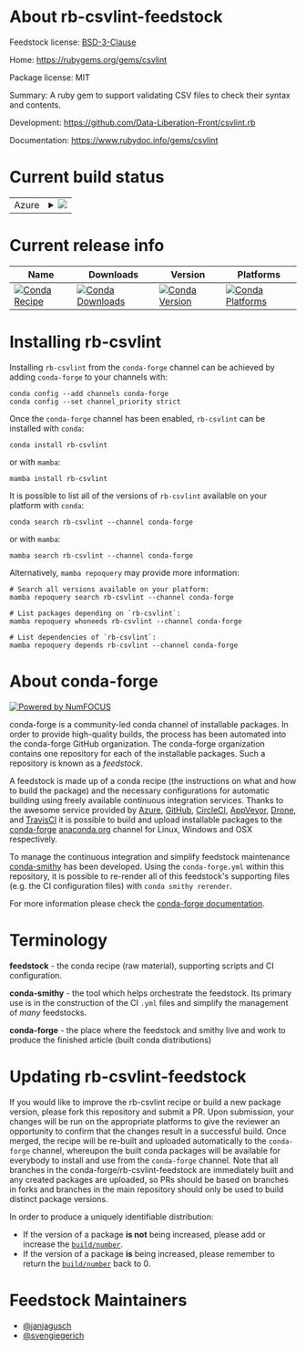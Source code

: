 About rb-csvlint-feedstock
==========================

Feedstock license: [BSD-3-Clause](https://github.com/conda-forge/rb-csvlint-feedstock/blob/main/LICENSE.txt)

Home: https://rubygems.org/gems/csvlint

Package license: MIT

Summary: A ruby gem to support validating CSV files to check their syntax and contents.

Development: https://github.com/Data-Liberation-Front/csvlint.rb

Documentation: https://www.rubydoc.info/gems/csvlint

Current build status
====================


<table>
    
  <tr>
    <td>Azure</td>
    <td>
      <details>
        <summary>
          <a href="https://dev.azure.com/conda-forge/feedstock-builds/_build/latest?definitionId=18828&branchName=main">
            <img src="https://dev.azure.com/conda-forge/feedstock-builds/_apis/build/status/rb-csvlint-feedstock?branchName=main">
          </a>
        </summary>
        <table>
          <thead><tr><th>Variant</th><th>Status</th></tr></thead>
          <tbody><tr>
              <td>linux_64</td>
              <td>
                <a href="https://dev.azure.com/conda-forge/feedstock-builds/_build/latest?definitionId=18828&branchName=main">
                  <img src="https://dev.azure.com/conda-forge/feedstock-builds/_apis/build/status/rb-csvlint-feedstock?branchName=main&jobName=linux&configuration=linux%20linux_64_" alt="variant">
                </a>
              </td>
            </tr><tr>
              <td>osx_64</td>
              <td>
                <a href="https://dev.azure.com/conda-forge/feedstock-builds/_build/latest?definitionId=18828&branchName=main">
                  <img src="https://dev.azure.com/conda-forge/feedstock-builds/_apis/build/status/rb-csvlint-feedstock?branchName=main&jobName=osx&configuration=osx%20osx_64_" alt="variant">
                </a>
              </td>
            </tr>
          </tbody>
        </table>
      </details>
    </td>
  </tr>
</table>

Current release info
====================

| Name | Downloads | Version | Platforms |
| --- | --- | --- | --- |
| [![Conda Recipe](https://img.shields.io/badge/recipe-rb--csvlint-green.svg)](https://anaconda.org/conda-forge/rb-csvlint) | [![Conda Downloads](https://img.shields.io/conda/dn/conda-forge/rb-csvlint.svg)](https://anaconda.org/conda-forge/rb-csvlint) | [![Conda Version](https://img.shields.io/conda/vn/conda-forge/rb-csvlint.svg)](https://anaconda.org/conda-forge/rb-csvlint) | [![Conda Platforms](https://img.shields.io/conda/pn/conda-forge/rb-csvlint.svg)](https://anaconda.org/conda-forge/rb-csvlint) |

Installing rb-csvlint
=====================

Installing `rb-csvlint` from the `conda-forge` channel can be achieved by adding `conda-forge` to your channels with:

```
conda config --add channels conda-forge
conda config --set channel_priority strict
```

Once the `conda-forge` channel has been enabled, `rb-csvlint` can be installed with `conda`:

```
conda install rb-csvlint
```

or with `mamba`:

```
mamba install rb-csvlint
```

It is possible to list all of the versions of `rb-csvlint` available on your platform with `conda`:

```
conda search rb-csvlint --channel conda-forge
```

or with `mamba`:

```
mamba search rb-csvlint --channel conda-forge
```

Alternatively, `mamba repoquery` may provide more information:

```
# Search all versions available on your platform:
mamba repoquery search rb-csvlint --channel conda-forge

# List packages depending on `rb-csvlint`:
mamba repoquery whoneeds rb-csvlint --channel conda-forge

# List dependencies of `rb-csvlint`:
mamba repoquery depends rb-csvlint --channel conda-forge
```


About conda-forge
=================

[![Powered by
NumFOCUS](https://img.shields.io/badge/powered%20by-NumFOCUS-orange.svg?style=flat&colorA=E1523D&colorB=007D8A)](https://numfocus.org)

conda-forge is a community-led conda channel of installable packages.
In order to provide high-quality builds, the process has been automated into the
conda-forge GitHub organization. The conda-forge organization contains one repository
for each of the installable packages. Such a repository is known as a *feedstock*.

A feedstock is made up of a conda recipe (the instructions on what and how to build
the package) and the necessary configurations for automatic building using freely
available continuous integration services. Thanks to the awesome service provided by
[Azure](https://azure.microsoft.com/en-us/services/devops/), [GitHub](https://github.com/),
[CircleCI](https://circleci.com/), [AppVeyor](https://www.appveyor.com/),
[Drone](https://cloud.drone.io/welcome), and [TravisCI](https://travis-ci.com/)
it is possible to build and upload installable packages to the
[conda-forge](https://anaconda.org/conda-forge) [anaconda.org](https://anaconda.org/)
channel for Linux, Windows and OSX respectively.

To manage the continuous integration and simplify feedstock maintenance
[conda-smithy](https://github.com/conda-forge/conda-smithy) has been developed.
Using the ``conda-forge.yml`` within this repository, it is possible to re-render all of
this feedstock's supporting files (e.g. the CI configuration files) with ``conda smithy rerender``.

For more information please check the [conda-forge documentation](https://conda-forge.org/docs/).

Terminology
===========

**feedstock** - the conda recipe (raw material), supporting scripts and CI configuration.

**conda-smithy** - the tool which helps orchestrate the feedstock.
                   Its primary use is in the construction of the CI ``.yml`` files
                   and simplify the management of *many* feedstocks.

**conda-forge** - the place where the feedstock and smithy live and work to
                  produce the finished article (built conda distributions)


Updating rb-csvlint-feedstock
=============================

If you would like to improve the rb-csvlint recipe or build a new
package version, please fork this repository and submit a PR. Upon submission,
your changes will be run on the appropriate platforms to give the reviewer an
opportunity to confirm that the changes result in a successful build. Once
merged, the recipe will be re-built and uploaded automatically to the
`conda-forge` channel, whereupon the built conda packages will be available for
everybody to install and use from the `conda-forge` channel.
Note that all branches in the conda-forge/rb-csvlint-feedstock are
immediately built and any created packages are uploaded, so PRs should be based
on branches in forks and branches in the main repository should only be used to
build distinct package versions.

In order to produce a uniquely identifiable distribution:
 * If the version of a package **is not** being increased, please add or increase
   the [``build/number``](https://docs.conda.io/projects/conda-build/en/latest/resources/define-metadata.html#build-number-and-string).
 * If the version of a package **is** being increased, please remember to return
   the [``build/number``](https://docs.conda.io/projects/conda-build/en/latest/resources/define-metadata.html#build-number-and-string)
   back to 0.

Feedstock Maintainers
=====================

* [@janjagusch](https://github.com/janjagusch/)
* [@svengiegerich](https://github.com/svengiegerich/)

